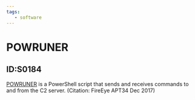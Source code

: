```yaml
---
tags:
   - software
---
```

# POWRUNER
## ID:S0184
[POWRUNER](software/S0184) is a PowerShell script that sends and receives commands to and from the C2 server. (Citation: FireEye APT34 Dec 2017)
